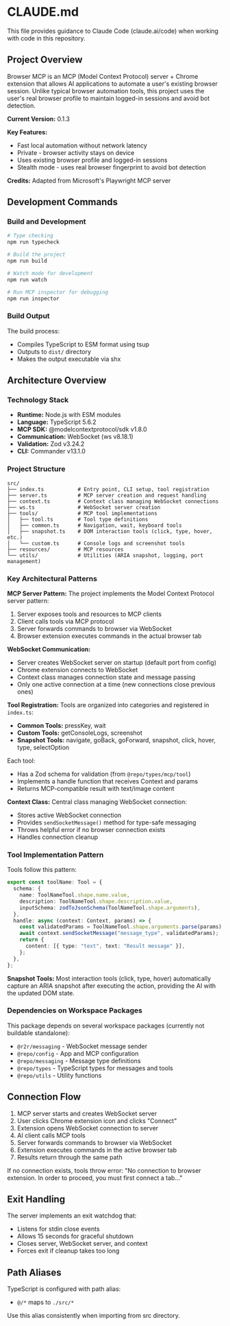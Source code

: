 # CLAUDE.md

This file provides guidance to Claude Code (claude.ai/code) when working with code in this repository.

## Project Overview

Browser MCP is an MCP (Model Context Protocol) server + Chrome extension that allows AI applications to automate a user's existing browser session. Unlike typical browser automation tools, this project uses the user's real browser profile to maintain logged-in sessions and avoid bot detection.

**Current Version:** 0.1.3

**Key Features:**
- Fast local automation without network latency
- Private - browser activity stays on device
- Uses existing browser profile and logged-in sessions
- Stealth mode - uses real browser fingerprint to avoid bot detection

**Credits:** Adapted from Microsoft's Playwright MCP server

## Development Commands

### Build and Development
```bash
# Type checking
npm run typecheck

# Build the project
npm run build

# Watch mode for development
npm run watch

# Run MCP inspector for debugging
npm run inspector
```

### Build Output
The build process:
- Compiles TypeScript to ESM format using tsup
- Outputs to `dist/` directory
- Makes the output executable via shx

## Architecture Overview

### Technology Stack
- **Runtime:** Node.js with ESM modules
- **Language:** TypeScript 5.6.2
- **MCP SDK:** @modelcontextprotocol/sdk v1.8.0
- **Communication:** WebSocket (ws v8.18.1)
- **Validation:** Zod v3.24.2
- **CLI:** Commander v13.1.0

### Project Structure

```
src/
├── index.ts           # Entry point, CLI setup, tool registration
├── server.ts          # MCP server creation and request handling
├── context.ts         # Context class managing WebSocket connections
├── ws.ts              # WebSocket server creation
├── tools/             # MCP tool implementations
│   ├── tool.ts        # Tool type definitions
│   ├── common.ts      # Navigation, wait, keyboard tools
│   ├── snapshot.ts    # DOM interaction tools (click, type, hover, etc.)
│   └── custom.ts      # Console logs and screenshot tools
├── resources/         # MCP resources
└── utils/             # Utilities (ARIA snapshot, logging, port management)
```

### Key Architectural Patterns

**MCP Server Pattern:**
The project implements the Model Context Protocol server pattern:
1. Server exposes tools and resources to MCP clients
2. Client calls tools via MCP protocol
3. Server forwards commands to browser via WebSocket
4. Browser extension executes commands in the actual browser tab

**WebSocket Communication:**
- Server creates WebSocket server on startup (default port from config)
- Chrome extension connects to WebSocket
- Context class manages connection state and message passing
- Only one active connection at a time (new connections close previous ones)

**Tool Registration:**
Tools are organized into categories and registered in `index.ts`:
- **Common Tools:** pressKey, wait
- **Custom Tools:** getConsoleLogs, screenshot
- **Snapshot Tools:** navigate, goBack, goForward, snapshot, click, hover, type, selectOption

Each tool:
- Has a Zod schema for validation (from `@repo/types/mcp/tool`)
- Implements a handle function that receives Context and params
- Returns MCP-compatible result with text/image content

**Context Class:**
Central class managing WebSocket connection:
- Stores active WebSocket connection
- Provides `sendSocketMessage()` method for type-safe messaging
- Throws helpful error if no browser connection exists
- Handles connection cleanup

### Tool Implementation Pattern

Tools follow this pattern:
```typescript
export const toolName: Tool = {
  schema: {
    name: ToolNameTool.shape.name.value,
    description: ToolNameTool.shape.description.value,
    inputSchema: zodToJsonSchema(ToolNameTool.shape.arguments),
  },
  handle: async (context: Context, params) => {
    const validatedParams = ToolNameTool.shape.arguments.parse(params);
    await context.sendSocketMessage("message_type", validatedParams);
    return {
      content: [{ type: "text", text: "Result message" }],
    };
  },
};
```

**Snapshot Tools:**
Most interaction tools (click, type, hover) automatically capture an ARIA snapshot after executing the action, providing the AI with the updated DOM state.

### Dependencies on Workspace Packages

This package depends on several workspace packages (currently not buildable standalone):
- `@r2r/messaging` - WebSocket message sender
- `@repo/config` - App and MCP configuration
- `@repo/messaging` - Message type definitions
- `@repo/types` - TypeScript types for messages and tools
- `@repo/utils` - Utility functions

## Connection Flow

1. MCP server starts and creates WebSocket server
2. User clicks Chrome extension icon and clicks "Connect"
3. Extension opens WebSocket connection to server
4. AI client calls MCP tools
5. Server forwards commands to browser via WebSocket
6. Extension executes commands in the active browser tab
7. Results return through the same path

If no connection exists, tools throw error: "No connection to browser extension. In order to proceed, you must first connect a tab..."

## Exit Handling

The server implements an exit watchdog that:
- Listens for stdin close events
- Allows 15 seconds for graceful shutdown
- Closes server, WebSocket server, and context
- Forces exit if cleanup takes too long

## Path Aliases

TypeScript is configured with path alias:
- `@/*` maps to `./src/*`

Use this alias consistently when importing from src directory.
